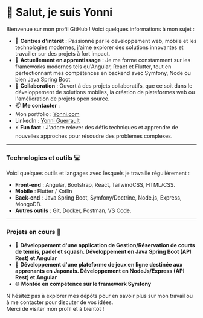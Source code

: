 # 👋 Salut, je suis Yonni

Bienvenue sur mon profil GitHub ! Voici quelques informations à mon sujet :

- 👀 **Centres d'intérêt** : Passionné par le développement web, mobile et les technologies modernes, j'aime explorer des solutions innovantes et travailler sur des projets à fort impact.  
- 🌱 **Actuellement en apprentissage** : Je me forme constamment sur les frameworks modernes tels qu'Angular, React et Flutter, tout en perfectionnant mes compétences en backend avec Symfony, Node ou bien Java Spring Boot 
- 💞️ **Collaboration** : Ouvert à des projets collaboratifs, que ce soit dans le développement de solutions mobiles, la création de plateformes web ou l'amélioration de projets open source.  
- 📫 **Me contacter** :  
- Mon portfolio : [Yonni.com](https://yonni.com)  
- LinkedIn : [Yonni Guerrault](https://www.linkedin.com/in/yonni-guerrault/)  
- ⚡ **Fun fact** : J'adore relever des défis techniques et apprendre de nouvelles approches pour résoudre des problèmes complexes.  

---

### Technologies et outils 💻

Voici quelques outils et langages avec lesquels je travaille régulièrement :  
- **Front-end** : Angular, Bootstrap, React, TailwindCSS, HTML/CSS.  
- **Mobile** : Flutter / Kotlin 
- **Back-end** : Java Spring Boot, Symfony/Doctrine, Node.js, Express, MongoDB.  
- **Autres outils** : Git, Docker, Postman, VS Code.  

---

### Projets en cours 🚀

- 🔧 **Développement d'une application de Gestion/Réservation de courts de tennis, padel et squash. Développement en Java Spring Boot (API Rest) et Angular**
- 🔧 **Développement d'une plateforme de jeux en ligne destinée aux apprenants en Japonais. Développement en NodeJs/Express (API Rest) et Angular**
- 🌐 **Montée en compétence sur le framework Symfony** 

N'hésitez pas à explorer mes dépôts pour en savoir plus sur mon travail ou à me contacter pour discuter de vos idées.  
Merci de visiter mon profil et à bientôt !  
